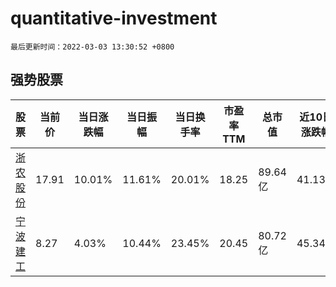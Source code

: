 # quantitative-investment

`最后更新时间：2022-03-03 13:30:52 +0800`

## 强势股票

|股票|当前价|当日涨跌幅|当日振幅|当日换手率|市盈率TTM|总市值|近10日涨跌幅|
|----|----|----|----|----|----|----|----|
|[浙农股份](https://xueqiu.com/S/SZ002758)|17.91|10.01%|11.61%|20.01%|18.25|89.64亿|41.13%|
|[宁波建工](https://xueqiu.com/S/SH601789)|8.27|4.03%|10.44%|23.45%|20.45|80.72亿|45.34%|
